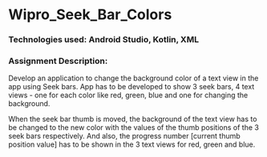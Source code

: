 # Wipro_Seek_Bar_Colors

### Technologies used: Android Studio, Kotlin, XML

### Assignment Description:
Develop an application to change the background color of a text view in the app using Seek bars.
App has to be developed to show 3 seek bars, 4 text views - one for each color like red, green, 
blue and one for changing the background.

When the seek bar thumb is moved, the background of the text view has to be changed to the new color 
with the values of the thumb positions of the 3 seek bars respectively. And also, the progress number 
[current thumb position value] has to be shown in the 3 text views for red, green and blue.
